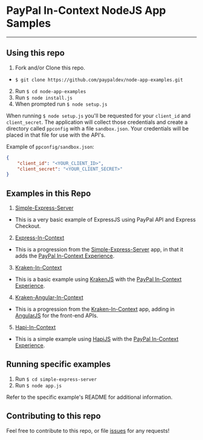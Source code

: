 # PayPal In-Context NodeJS App Samples

------

## Using this repo

1. Fork and/or Clone this repo.
  * `$ git clone https://github.com/paypaldev/node-app-examples.git`
2. Run `$ cd node-app-examples`
3. Run `$ node install.js`
4. When prompted run `$ node setup.js`

When running `$ node setup.js` you'll be requested for your `client_id` and `client_secret`.  The application will collect those credentials and create a directory called `ppconfig` with a file `sandbox.json`.  Your credentials will be placed in that file for use with the API's.

Example of `ppconfig/sandbox.json`:

```json
{ 
	"client_id": "<YOUR_CLIENT_ID>", 
	"client_secret": "<YOUR_CLIENT_SECRET>"
}
```

## Examples in this Repo

1. [Simple-Express-Server](simple-express-server)
  * This is a very basic example of ExpressJS using PayPal API and Express Checkout.
2. [Express-In-Context](express-in-context/)
  * This is a progression from the [Simple-Express-Server](simple-express-server) app, in that it adds the [PayPal In-Context Experience](https://developer.paypal.com/webapps/developer/docs/classic/express-checkout/in-context/).
3. [Kraken-In-Context](kraken-in-context)
  * This is a basic example using [KrakenJS](http://krakenjs.com/) with the [PayPal In-Context Experience](https://developer.paypal.com/webapps/developer/docs/classic/express-checkout/in-context/).
4. [Kraken-Angular-In-Context](kraken-angular-in-context)
  * This is a progression from the [Kraken-In-Context](kraken-in-context) app, adding in [AngularJS](https://angularjs.org/) for the front-end APIs.
5. [Hapi-In-Context](hapi-in-context)
  * This is a simple example using [HapiJS](http://hapijs.com/) with the [PayPal In-Context Experience](https://developer.paypal.com/webapps/developer/docs/classic/express-checkout/in-context/).


## Running specific examples

1. Run `$ cd simple-express-server`
2. Run `$ node app.js`

Refer to the specific example's README for additional information.

## Contributing to this repo

Feel free to contribute to this repo, or file [issues](https://github.com/paypaldev/node-app-examples/issues) for any requests!